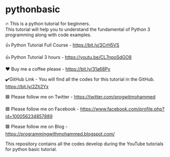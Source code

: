 # pythonbasic
🔥 This is a python tutorial for beginners.  
This tutorial will help you to understand the fundamental of Python 3 programming along with code examples.  
 

👍 Python Tutorial Full Course - https://bit.ly/3CrH5VS  

👍 Python Tutorial 3 hours - https://youtu.be/CL7npoSdGO8

❤️ Buy me a coffee please - https://bit.ly/31a68Py 

✔️GitHub Link - You will find all the codes for this tutorial in the GitHub.  https://bit.ly/2Ztj2Yx 

🟦 Please follow me on Twitter - https://twitter.com/progwitmohammed 

🟦 Please follow me on Facebook - https://www.facebook.com/profile.php?id=100056234857889 

🟪 Please follow me on Blog - https://programmingwithmohammed.blogspot.com/  

This repository contains all the codes develop during the YouTube tutorials for python basic tutorial.

